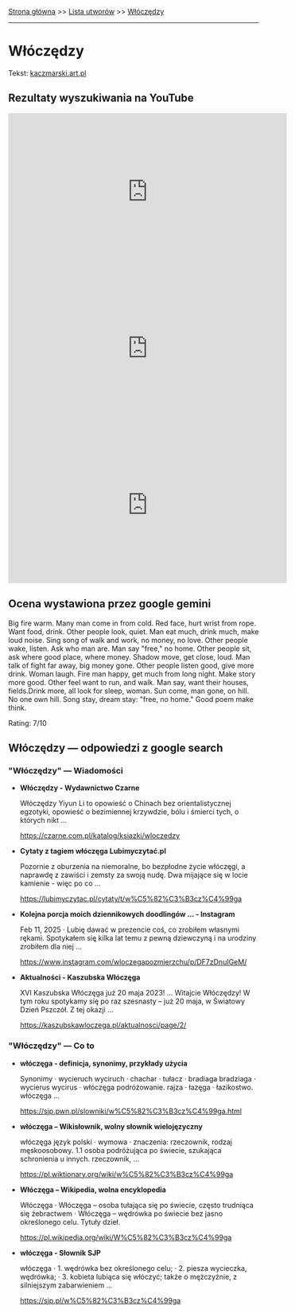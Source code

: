 [Strona główna](../index.md) >> [Lista utworów](../list.md) >> [Włóczędzy](668.md)

---

# Włóczędzy

Tekst: [kaczmarski.art.pl](https://www.kaczmarski.art.pl/tworczosc/wiersze/wloczedzy/)

## Rezultaty wyszukiwania na YouTube

<iframe width="560" height="315" src="https://www.youtube.com/embed/ZCDFu-lgAC4?si=IdontcarewhotheIRSsendsImnotpayingtaxes" title="YouTube video player" frameborder="0" allow="accelerometer; autoplay; clipboard-write; encrypted-media; gyroscope; picture-in-picture; web-share" referrerpolicy="strict-origin-when-cross-origin" allowfullscreen></iframe>

<iframe width="560" height="315" src="https://www.youtube.com/embed/hdcvHSMACgo?si=IdontcarewhotheIRSsendsImnotpayingtaxes" title="YouTube video player" frameborder="0" allow="accelerometer; autoplay; clipboard-write; encrypted-media; gyroscope; picture-in-picture; web-share" referrerpolicy="strict-origin-when-cross-origin" allowfullscreen></iframe>

<iframe width="560" height="315" src="https://www.youtube.com/embed/GXAEIPoxNew?si=IdontcarewhotheIRSsendsImnotpayingtaxes" title="YouTube video player" frameborder="0" allow="accelerometer; autoplay; clipboard-write; encrypted-media; gyroscope; picture-in-picture; web-share" referrerpolicy="strict-origin-when-cross-origin" allowfullscreen></iframe>

## Ocena wystawiona przez google gemini

Big fire warm. Many man come in from cold. Red face, hurt wrist from rope. Want food, drink. Other people look, quiet. Man eat much, drink much, make loud noise. Sing song of walk and work, no money, no love. Other people wake, listen. Ask who man are. Man say "free," no home. Other people sit, ask where good place, where money. Shadow move, get close, loud. Man talk of fight far away, big money gone. Other people listen good, give more drink. Woman laugh. Fire man happy, get much from long night. Make story more good. Other feel want to run, and walk.
Man say, want their houses, fields.Drink more, all look for sleep, woman. Sun come, man gone, on hill. No one own hill. Song stay, dream stay: "free, no home." Good poem make think.

Rating: 7/10


## Włóczędzy — odpowiedzi z google search

### "Włóczędzy" — Wiadomości

- **Włóczędzy - Wydawnictwo Czarne**

    Włóczędzy Yiyun Li to opowieść o Chinach bez orientalistycznej egzotyki, opowieść o bezimiennej krzywdzie, bólu i śmierci tych, o których nikt ... 

   <https://czarne.com.pl/katalog/ksiazki/wloczedzy>
- **Cytaty z tagiem włóczęga  Lubimyczytać.pl**

    Pozornie z oburzenia na niemoralne, bo bezpłodne życie włóczęgi, a naprawdę z zawiści i zemsty za swoją nudę. Dwa mijające się w locie kamienie - więc po co ... 

   <https://lubimyczytac.pl/cytaty/t/w%C5%82%C3%B3cz%C4%99ga>
- **Kolejna porcja moich dziennikowych doodlingów ... - Instagram**

    Feb 11, 2025  ·  Lubię dawać w prezencie coś, co zrobiłem własnymi rękami. Spotykałem się kilka lat temu z pewną dziewczyną i na urodziny zrobiłem dla niej ... 

   <https://www.instagram.com/wloczegapozmierzchu/p/DF7zDnuIGeM/>
- **Aktualności - Kaszubska Włóczęga**

    XVI Kaszubska Włóczęga już 20 maja 2023! ... Witajcie Włóczędzy! W tym roku spotykamy się po raz szesnasty – już 20 maja, w Światowy Dzień Pszczół. Z tej okazji ... 

   <https://kaszubskawloczega.pl/aktualnosci/page/2/>

### "Włóczędzy" — Co to

- **włóczęga - definicja, synonimy, przykłady użycia**

    Synonimy · wycieruch wyciruch · chachar · tułacz · bradiaga bradziaga · wycierus wycirus · włóczęga podróżowanie. rajza · łazęga · łazikostwo. włóczęga ... 

   <https://sjp.pwn.pl/slowniki/w%C5%82%C3%B3cz%C4%99ga.html>
- **włóczęga – Wikisłownik, wolny słownik wielojęzyczny**

    włóczęga język polski  · wymowa · znaczenia: rzeczownik, rodzaj męskoosobowy. 1.1 osoba podróżująca po świecie, szukająca schronienia u innych. rzeczownik, ... 

   <https://pl.wiktionary.org/wiki/w%C5%82%C3%B3cz%C4%99ga>
- **Włóczęga – Wikipedia, wolna encyklopedia**

    Włóczęga · Włóczęga – osoba tułająca się po świecie, często trudniąca się żebractwem · Włóczęga – wędrówka po świecie bez jasno określonego celu. Tytuły dzieł. 

   <https://pl.wikipedia.org/wiki/W%C5%82%C3%B3cz%C4%99ga>
- **włóczęga - Słownik SJP**

    włóczęga · 1. wędrówka bez określonego celu; · 2. piesza wycieczka, wędrówka; · 3. kobieta lubiąca się włóczyć; także o mężczyźnie, z silniejszym zabarwieniem ... 

   <https://sjp.pl/w%C5%82%C3%B3cz%C4%99ga>


